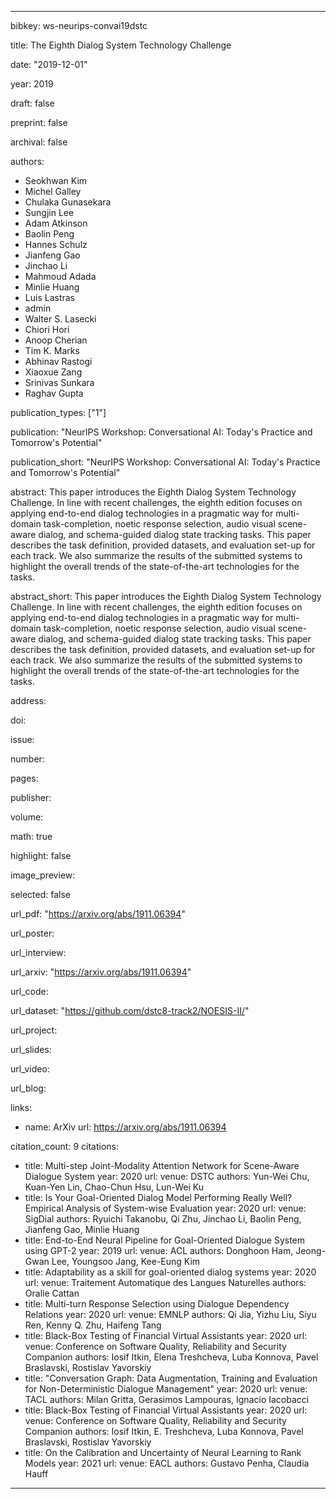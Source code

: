 ---

bibkey: ws-neurips-convai19dstc

title: The Eighth Dialog System Technology Challenge

date: "2019-12-01"

year: 2019

draft: false

preprint: false

archival: false

authors: 
- Seokhwan Kim
- Michel Galley
- Chulaka Gunasekara
- Sungjin Lee
- Adam Atkinson
- Baolin Peng
- Hannes Schulz
- Jianfeng Gao
- Jinchao Li
- Mahmoud Adada
- Minlie Huang
- Luis Lastras
- admin
- Walter S. Lasecki
- Chiori Hori
- Anoop Cherian
- Tim K. Marks
- Abhinav Rastogi
- Xiaoxue Zang
- Srinivas Sunkara
- Raghav Gupta

publication_types: ["1"]

publication: "NeurIPS Workshop: Conversational AI: Today's Practice and Tomorrow's Potential"

publication_short: "NeurIPS Workshop: Conversational AI: Today's Practice and Tomorrow's Potential"

abstract: This paper introduces the Eighth Dialog System Technology Challenge. In line with recent challenges, the eighth edition focuses on applying end-to-end dialog technologies in a pragmatic way for multi-domain task-completion, noetic response selection, audio visual scene-aware dialog, and schema-guided dialog state tracking tasks. This paper describes the task definition, provided datasets, and evaluation set-up for each track. We also summarize the results of the submitted systems to highlight the overall trends of the state-of-the-art technologies for the tasks.

abstract_short: This paper introduces the Eighth Dialog System Technology Challenge. In line with recent challenges, the eighth edition focuses on applying end-to-end dialog technologies in a pragmatic way for multi-domain task-completion, noetic response selection, audio visual scene-aware dialog, and schema-guided dialog state tracking tasks. This paper describes the task definition, provided datasets, and evaluation set-up for each track. We also summarize the results of the submitted systems to highlight the overall trends of the state-of-the-art technologies for the tasks.

address: 

doi: 

issue: 

number: 

pages: 

publisher: 

volume: 

math: true

highlight: false

image_preview: 

selected: false

url_pdf: "https://arxiv.org/abs/1911.06394"

url_poster: 

url_interview: 

url_arxiv: "https://arxiv.org/abs/1911.06394"

url_code: 

url_dataset: "https://github.com/dstc8-track2/NOESIS-II/"

url_project: 

url_slides: 

url_video: 

url_blog: 

links: 
- name: ArXiv
  url: https://arxiv.org/abs/1911.06394

citation_count: 9
citations:
- title: Multi-step Joint-Modality Attention Network for Scene-Aware Dialogue System
  year: 2020
  url: 
  venue: DSTC
  authors: Yun-Wei Chu, Kuan-Yen Lin, Chao-Chun Hsu, Lun-Wei Ku
- title: Is Your Goal-Oriented Dialog Model Performing Really Well? Empirical Analysis of System-wise Evaluation
  year: 2020
  url: 
  venue: SigDial
  authors: Ryuichi Takanobu, Qi Zhu, Jinchao Li, Baolin Peng, Jianfeng Gao, Minlie Huang
- title: End-to-End Neural Pipeline for Goal-Oriented Dialogue System using GPT-2
  year: 2019
  url: 
  venue: ACL
  authors: Donghoon Ham, Jeong-Gwan Lee, Youngsoo Jang, Kee-Eung Kim
- title: Adaptability as a skill for goal-oriented dialog systems
  year: 2020
  url: 
  venue: Traitement Automatique des Langues Naturelles
  authors: Oralie Cattan
- title: Multi-turn Response Selection using Dialogue Dependency Relations
  year: 2020
  url: 
  venue: EMNLP
  authors: Qi Jia, Yizhu Liu, Siyu Ren, Kenny Q. Zhu, Haifeng Tang
- title: Black-Box Testing of Financial Virtual Assistants
  year: 2020
  url: 
  venue: Conference on Software Quality, Reliability and Security Companion
  authors: Iosif Itkin, Elena Treshcheva, Luba Konnova, Pavel Braslavski, Rostislav Yavorskiy
- title: "Conversation Graph: Data Augmentation, Training and Evaluation for Non-Deterministic Dialogue Management"
  year: 2020
  url: 
  venue: TACL
  authors: Milan Gritta, Gerasimos Lampouras, Ignacio Iacobacci
- title: Black-Box Testing of Financial Virtual Assistants
  year: 2020
  url: 
  venue: Conference on Software Quality, Reliability and Security Companion
  authors: Iosif Itkin, E. Treshcheva, Luba Konnova, Pavel Braslavski, Rostislav Yavorskiy
- title: On the Calibration and Uncertainty of Neural Learning to Rank Models
  year: 2021
  url: 
  venue: EACL
  authors: Gustavo Penha, Claudia Hauff


---